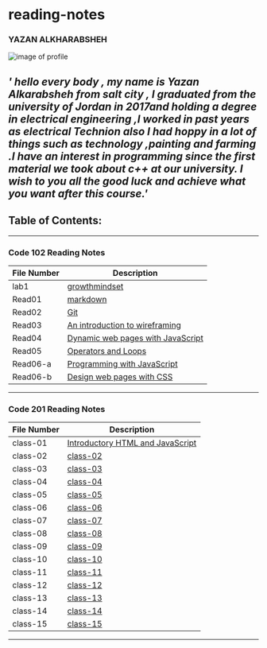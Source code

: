 # reading-notes
### YAZAN ALKHARABSHEH   
 ![image of profile](https://avatars.githubusercontent.com/u/84713554?v=4.jpg)

## *' hello every body , my name is **Yazan Alkarabsheh** from salt city , I graduated from the university of Jordan in 2017and holding a degree in electrical engineering ,I worked in past years as electrical Technion  also I had hoppy in a lot of things such as technology ,painting and farming .I have an interest in programming since the first material we took about c++ at our university. I wish to you all the good luck and achieve what you want after this course.'*

## Table of Contents:
----------
### Code 102 Reading Notes
|File Number|Description|
|-----|--------|
|lab1 | [growthmindset](https://yazanabdulhafez.github.io/reading-notes/lab1)    |
|Read01  |[markdown](https://yazanabdulhafez.github.io/reading-notes/Read01)      |                                        
|Read02| [Git ](https://yazanabdulhafez.github.io/reading-notes/Read02)|
|Read03|[An introduction to wireframing](https://yazanabdulhafez.github.io/reading-notes/Read03)|
|Read04|[Dynamic web pages with JavaScript](https://yazanabdulhafez.github.io/reading-notes/Read04)|
|Read05|[Operators and Loops](https://yazanabdulhafez.github.io/reading-notes/Read05)|
|Read06-a|[Programming with JavaScript](https://yazanabdulhafez.github.io/reading-notes/Read06-a)|
|Read06-b|[ Design web pages with CSS](https://yazanabdulhafez.github.io/reading-notes/Read06-b)|
--------
### Code 201 Reading Notes
|File Number|Description|
|-----|--------|
|class-01|[Introductory HTML and JavaScript](https://yazanabdulhafez.github.io/reading-notes/class-01)|
|class-02|[class-02]()|
|class-03|[class-03]()|
|class-04|[class-04]()|
|class-05|[class-05]()|
|class-06|[class-06]()|
|class-07|[class-07]()|
|class-08|[class-08]()|
|class-09|[class-09]()|
|class-10|[class-10]()|
|class-11|[class-11]()|
|class-12|[class-12]()|
|class-13|[class-13]()|
|class-14|[class-14]()|
|class-15|[class-15]()|
---------